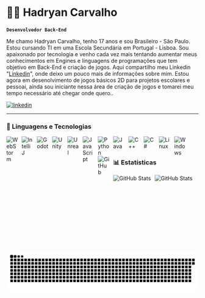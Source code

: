 # 👨‍💻 Hadryan Carvalho

**`Desenvolvedor Back-End`**

Me chamo Hadryan Carvalho, tenho 17 anos e sou Brasileiro - São Paulo. Estou cursando TI em uma Escola Secundária em Portugal - Lisboa. Sou apaixonado por tecnologia e venho cada vez mais tentando aumentar meus conhecimentos em Engines e línguagens de programações que tem objetivo em Back-End e criação de jogos. Aqui compartilho meu Linkedin "[Linkedin](https://www.linkedin.com/in/hadryan-carvalho-80357a360/)", onde deixo um pouco mais de informações sobre mim. Estou agora em desenolvimento de jogos básicos 2D para projetos escolares e pessoai, ainda sou iniciante nessa área de criação de jogos e tomarei meu tempo necessário até chegar onde quero..

<p align="left">
    <a href="https://www.linkedin.com/in/hadryan-carvalho-80357a360/">
        <img 
            alt="linkedin" 
            title="Entre no meu Linkedin!" 
            src="https://img.shields.io/badge/-LinkedIn-blue?style=flat-square&logo=Linkedin&logoColor=white&link=YOUR_LINKEDIN_URL"
        />
    </a>
</p>

---

### 🤖 Linguagens e Tecnologias

<img 
    align="left" 
    alt="WebStorm"
    title="WebStorm IDEA" 
    width="30px" 
    style="padding-right: 10px;" 
    src="https://cdn.jsdelivr.net/gh/devicons/devicon@latest/icons/webstorm/webstorm-original.svg" 
/>
<img 
    align="left" 
    alt="IntelliJ" 
    title="IntelliJ IDEA"
    width="30px" 
    style="padding-right: 10px;" 
    src="https://cdn.jsdelivr.net/gh/devicons/devicon@latest/icons/intellij/intellij-original.svg"
/>
<img 
    align="left" 
    alt="Godot" 
    title="Godot Engine"
    width="30px" 
    style="padding-right: 10px;" 
    src="https://cdn.jsdelivr.net/gh/devicons/devicon@latest/icons/godot/godot-original.svg" 
/>
<img 
    align="left" 
    alt="Unity" 
    title="Unity Engine"
    width="30px" 
    style="padding-right: 10px;" 
    src="https://cdn.jsdelivr.net/gh/devicons/devicon@latest/icons/unity/unity-original.svg" 
/>
<img 
    align="left" 
    alt="Unreal" 
    title="Unreal Engine"
    width="30px" 
    style="padding-right: 10px;" 
    src="https://cdn.jsdelivr.net/gh/devicons/devicon@latest/icons/unrealengine/unrealengine-original.svg" 
/>
<img 
    align="left" 
    alt="JavaScript" 
    title="JavaScript"
    width="30px" 
    style="padding-right: 10px;" 
    src="https://cdn.jsdelivr.net/gh/devicons/devicon@latest/icons/javascript/javascript-original.svg" 
/>
<img 
    align="left" 
    alt="Python"
    title="Python" 
    width="30px" 
    style="padding-right: 10px;" 
    src="https://cdn.jsdelivr.net/gh/devicons/devicon@latest/icons/python/python-original.svg" 
/>
<img 
    align="left" 
    alt="Java"
    title="Java" 
    width="30px" 
    style="padding-right: 10px;" 
    src="https://cdn.jsdelivr.net/gh/devicons/devicon@latest/icons/java/java-original.svg" 
/>
<img 
    align="left" 
    alt="C++" 
    title="C++"
    width="30px" 
    style="padding-right: 10px;" 
    src="https://cdn.jsdelivr.net/gh/devicons/devicon@latest/icons/cplusplus/cplusplus-original.svg" 
/>
<img 
    align="left" 
    alt="C#"
    title="C#" 
    width="30px" 
    style="padding-right: 10px;" 
    src="https://cdn.jsdelivr.net/gh/devicons/devicon@latest/icons/csharp/csharp-original.svg" 
/>
<img 
    align="left" 
    alt="Linux" 
    title="Linux"
    width="30px" 
    style="padding-right: 10px;" 
    src="https://cdn.jsdelivr.net/gh/devicons/devicon@latest/icons/linux/linux-original.svg" 
/>
<img 
    align="left" 
    alt="Windows" 
    title="Windows"
    width="30px" 
    style="padding-right: 10px;" 
    src="https://cdn.jsdelivr.net/gh/devicons/devicon@latest/icons/windows11/windows11-original.svg" 
/>
<img 
    align="left" 
    alt="GitHub" 
    title="GitHub"
    width="30px" 
    style="padding-right: 10px;" 
    src="https://cdn.jsdelivr.net/gh/devicons/devicon@latest/icons/github/github-original.svg" 
/>

<br/>
<br/>

### 📊 Estatísticas

<p>
  <img 
    align="left" 
    alt="GitHub Stats" 
    height="200" 
    style="padding-right: 10px;" 
    src="https://github-readme-stats.vercel.app/api?username=hadryykkxd&show_icons=true&theme=tokyonight&include_all_commits=true&locale=pt-br" 
  />

<img 
      align="left" 
      alt="GitHub Stats" 
      height="200" 
      src="https://github-readme-stats.vercel.app/api/top-langs/?username=hadryykkxd&theme=tokyonight&layout=compact&custom_title=Tecnologias&langs_count=9" 
  />

</p>

![Snake animation](https://github.com/GabrielaZanetti/GabrielaZanetti/blob/output/github-contribution-grid-snake-dark.svg)
